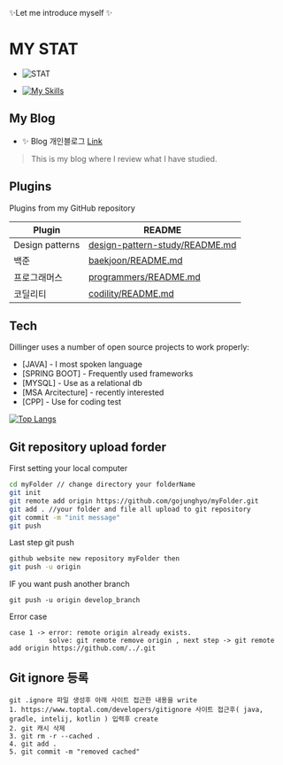 ✨Let me introduce myself ✨

# MY STAT
- ![STAT](https://github-readme-stats.vercel.app/api?username=gojunghyo&show_icons=true&theme=cobalt)

- [![My Skills](https://skillicons.dev/icons?i=java,kotlin,aws,vue,spring,git,kubernetes,docker,mysql&perline=3&theme=light)](https://skillicons.dev)

## My Blog

- ✨ Blog 개인블로그 [Link](https://blog.naver.com/gojgho "my blog link") 
> This is my blog where I review what I have studied.


## Plugins

Plugins from my GitHub repository

| Plugin | README |
| ------ | ------ |
| Design patterns | [design-pattern-study/README.md][design-patterns] |
| 백준 | [baekjoon/README.md][BJ] |
| 프로그래머스 | [programmers/README.md][programmers] |
| 코딜리티 | [codility/README.md][codility] |

## Tech

Dillinger uses a number of open source projects to work properly:

- [JAVA] - I most spoken language
- [SPRING BOOT] - Frequently used frameworks
- [MYSQL] - Use as a relational db
- [MSA Arcitecture] - recently interested
- [CPP] - Use for coding test


[![Top Langs](https://github-readme-stats.vercel.app/api/top-langs/?username=gojunghyo&langs_count=8)](https://github.com/gojunghyo/gojunghyo)

## Git repository upload forder

First setting your local computer

```sh
cd myFolder // change directory your folderName 
git init
git remote add origin https://github.com/gojunghyo/myFolder.git
git add . //your folder and file all upload to git repository
git commit -m "init message"
git push
```

Last step git push 

```sh
github website new repository myFolder then 
git push -u origin
```

IF you want push another branch 
```
git push -u origin develop_branch
```

Error case 
```
case 1 -> error: remote origin already exists.
          solve: git remote remove origin , next step -> git remote add origin https://github.com/../.git
```


## Git ignore 등록
```
git .ignore 파일 생성후 아래 사이트 접근한 내용을 write
1. https://www.toptal.com/developers/gitignore 사이트 접근후( java, gradle, intelij, kotlin ) 입력후 create
2. git 캐시 삭제
3. git rm -r --cached .
4. git add .
5. git commit -m "removed cached"
```


[//]: # (These are reference links used in the body of this note and get stripped out when the markdown processor does its job. There is no need to format nicely because it shouldn't be seen. Thanks SO - http://stackoverflow.com/questions/4823468/store-comments-in-markdown-syntax)

   [dill]: <https://github.com/joemccann/dillinger>
   [git-repo-url]: <https://github.com/joemccann/dillinger.git>
   [john gruber]: <http://daringfireball.net>
   [df1]: <http://daringfireball.net/projects/markdown/>
   [markdown-it]: <https://github.com/markdown-it/markdown-it>
   [Ace Editor]: <http://ace.ajax.org>
   [node.js]: <http://nodejs.org>
   [Twitter Bootstrap]: <http://twitter.github.com/bootstrap/>
   [jQuery]: <http://jquery.com>
   [@tjholowaychuk]: <http://twitter.com/tjholowaychuk>
   [express]: <http://expressjs.com>
   [AngularJS]: <http://angularjs.org>
   [Gulp]: <http://gulpjs.com>

   [BJ]: <https://github.com/gojunghyo/baekjoon>
   [programmers]: <https://github.com/gojunghyo/programmers>
   [codility]: <https://github.com/gojunghyo/codility>
   [gojgho-ecommerce-service]: <https://github.com/gojunghyo/gojgho-ecommerce-service>
   [msa]: <https://github.com/gojunghyo/msa>
   [design-patterns]: <https://github.com/gojunghyo/design-pattern-study>
   [PlGa]: <https://github.com/gojunghyo/dillinger/blob/master/plugins/googleanalytics/README.md>
